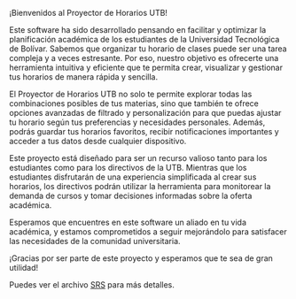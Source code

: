 ¡Bienvenidos al Proyector de Horarios UTB!

Este software ha sido desarrollado pensando en facilitar y optimizar la planificación académica de los estudiantes de la Universidad Tecnológica de Bolívar. Sabemos que organizar tu horario de clases puede ser una tarea compleja y a veces estresante. Por eso, nuestro objetivo es ofrecerte una herramienta intuitiva y eficiente que te permita crear, visualizar y gestionar tus horarios de manera rápida y sencilla.

El Proyector de Horarios UTB no solo te permite explorar todas las combinaciones posibles de tus materias, sino que también te ofrece opciones avanzadas de filtrado y personalización para que puedas ajustar tu horario según tus preferencias y necesidades personales. Además, podrás guardar tus horarios favoritos, recibir notificaciones importantes y acceder a tus datos desde cualquier dispositivo.

Este proyecto está diseñado para ser un recurso valioso tanto para los estudiantes como para los directivos de la UTB. Mientras que los estudiantes disfrutarán de una experiencia simplificada al crear sus horarios, los directivos podrán utilizar la herramienta para monitorear la demanda de cursos y tomar decisiones informadas sobre la oferta académica.

Esperamos que encuentres en este software un aliado en tu vida académica, y estamos comprometidos a seguir mejorándolo para satisfacer las necesidades de la comunidad universitaria.

¡Gracias por ser parte de este proyecto y esperamos que te sea de gran utilidad!

Puedes ver el archivo [SRS](SRS.md) para más detalles.
